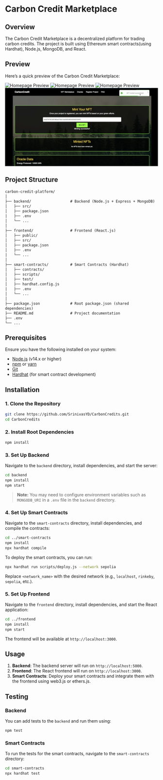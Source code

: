  
# Carbon Credit Marketplace

## Overview

The Carbon Credit Marketplace is a decentralized platform for trading carbon credits. The project is built using Ethereum smart contracts(using Hardhat), Node.js, MongoDB, and React.

## Preview

Here’s a quick preview of the Carbon Credit Marketplace:

![Homepage Preview](./frontend/src/nft-images/homepage.png)
![Homepage Preview](./frontend/src/nft-images/homepage-2.png)
![Homepage Preview](./frontend/src/nft-images/homepage-3.png)
![Minting Preview](./frontend/src/nft-images/nft-minting.png)


## Project Structure

```plaintext
carbon-credit-platform/
│
├── backend/                  # Backend (Node.js + Express + MongoDB)
│   ├── src/
│   ├── package.json
|   ├── .env
│   └── ...
│
├── frontend/                 # Frontend (React.js)
│   ├── public/
│   ├── src/
│   ├── package.json
│   ├── .env  
|   └── ...
│
├── smart-contracts/          # Smart Contracts (Hardhat)
│   ├── contracts/
│   ├── scripts/
│   ├── test/
│   ├── hardhat.config.js
|   ├── .env
│   └── ...
│
├── package.json              # Root package.json (shared dependencies)
├── README.md                 # Project documentation
├── .env
└── ...
```

## Prerequisites

Ensure you have the following installed on your system:

- [Node.js](https://nodejs.org/) (v14.x or higher)
- [npm](https://www.npmjs.com/) or [yarn](https://yarnpkg.com/)
- [Git](https://git-scm.com/)
- [Hardhat](https://hardhat.org/) (for smart contract development)

## Installation

### 1. Clone the Repository

```bash
git clone https://github.com/SrinivasYD/CarbonCredits.git
cd CarbonCredits
```

### 2. Install Root Dependencies

```bash
npm install
```

### 3. Set Up Backend

Navigate to the `backend` directory, install dependencies, and start the server:

```bash
cd backend
npm install
npm start
```

> **Note:** You may need to configure environment variables such as `MONGODB_URI` in a `.env` file in the `backend` directory.

### 4. Set Up Smart Contracts

Navigate to the `smart-contracts` directory, install dependencies, and compile the contracts:

```bash
cd ../smart-contracts
npm install
npx hardhat compile
```

To deploy the smart contracts, you can run:

```bash
npx hardhat run scripts/deploy.js --network sepolia
```

Replace `<network_name>` with the desired network (e.g., `localhost`, `rinkeby`, `sepolia`, etc.).

### 5. Set Up Frontend

Navigate to the `frontend` directory, install dependencies, and start the React application:

```bash
cd ../frontend
npm install
npm start
```

The frontend will be available at `http://localhost:3000`.

## Usage

1. **Backend**: The backend server will run on `http://localhost:5000`.
2. **Frontend**: The React frontend will run on `http://localhost:3000`.
3. **Smart Contracts**: Deploy your smart contracts and integrate them with the frontend using web3.js or ethers.js.

## Testing

### Backend

You can add tests to the `backend` and run them using:

```bash
npm test
```

### Smart Contracts

To run the tests for the smart contracts, navigate to the `smart-contracts` directory:

```bash
cd smart-contracts
npx hardhat test
```
 
 
